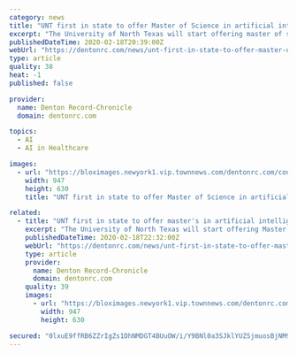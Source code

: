 ```yaml
---
category: news
title: "UNT first in state to offer Master of Science in artificial intelligence"
excerpt: "The University of North Texas will start offering master of science degrees in artificial intelligence this fall. The new program was developed because of the growth of the AI field, that now touches transportation, healthcare, cybersecurity and more sectors of the economy. The program will be one of only a few programs nationwide and ..."
publishedDateTime: 2020-02-18T20:39:00Z
webUrl: "https://dentonrc.com/news/unt-first-in-state-to-offer-master-of-science-in/article_308ccef6-1e0b-57d3-8d20-3ddca5fbb5a2.html"
type: article
quality: 38
heat: -1
published: false

provider:
  name: Denton Record-Chronicle
  domain: dentonrc.com

topics:
  - AI
  - AI in Healthcare

images:
  - url: "https://bloximages.newyork1.vip.townnews.com/dentonrc.com/content/tncms/assets/v3/editorial/d/18/d18be507-b9e7-57f6-930f-11a096e5e64f/5e4c491d998b5.image.jpg?resize=947%2C630"
    width: 947
    height: 630
    title: "UNT first in state to offer Master of Science in artificial intelligence"

related:
  - title: "UNT first in state to offer master's in artificial intelligence"
    excerpt: "The University of North Texas will start offering Master of Science degrees in artificial intelligence this fall. The new program was developed because of the growth of the AI field that now touches transportation, health care, cybersecurity and more sectors of the economy. The program will be one of only a few programs nationwide and ..."
    publishedDateTime: 2020-02-18T22:32:00Z
    webUrl: "https://dentonrc.com/news/unt-first-in-state-to-offer-master-s-in-artificial/article_308ccef6-1e0b-57d3-8d20-3ddca5fbb5a2.html"
    type: article
    provider:
      name: Denton Record-Chronicle
      domain: dentonrc.com
    quality: 39
    images:
      - url: "https://bloximages.newyork1.vip.townnews.com/dentonrc.com/content/tncms/assets/v3/editorial/d/18/d18be507-b9e7-57f6-930f-11a096e5e64f/5e4c491d998b5.image.jpg?resize=947%2C630"
        width: 947
        height: 630

secured: "0lxuE9ffRB6ZZrIgZs1DhNMDGT4BUuOW/i/Y9BNl0a3SJklYUZSjmuosBjNM9YdqPtfW26xEUO9IRQDdtI2H67MkTtc/xnHq5AEdAxMzhH3m3JgpOEK6hO3I6NxFWxeIIdcnC5mJkU+6IRRtu516CZaxtLwg+0/waY8DwTFrqBas5BFwpj5aOZuHvFtZd3l6QWQHExr4Dbp9wlVFbHuSS+Tn1Nt9jIvPh4qZ9NKHdvMdROjGMOSfv4D8sxf9nZGR46JlqzAxfpbL+fFDgqYqZs2Yjmd2LbM+vLxDzBzkd4H8dhUgJXlF4bd3YUEbiasPxWM3+6Cp2P6x2MMCZsXkszZMB1E63zIbt6EGO5+BGBY7Wg2bsYCmn1unOvdoSE10xbqY1MyNPBJqpy6Jb/cGTUaTROzmTSuupCQUsEALildoXiaJ/Kbbnx1DKcCT3ICyuRk4L6UjPWk2MxomtUhZrDEsuJlibJxNj5AgU7Z/kxU=;/LMygy7e+Q0zaemo8NBgXg=="
---
```



